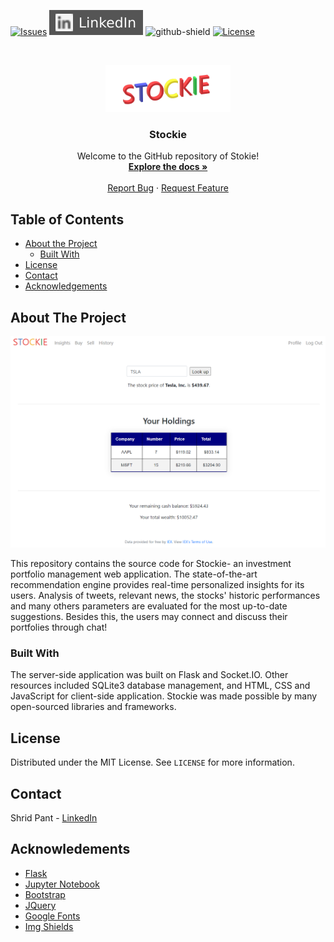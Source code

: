 [![Issues][issues]][issues-url]
[![LinkedIn][linkedin-shield]][linkedin-url]
![github-shield]
[![License][license-shield]][license-url]

<br />
<p align="center">
  <a href="https://github.com/shridpant/stockie">
    <img src="static/readme/title_icon.png" alt="Logo" width="200" height="75">
  </a>

  <h3 align="center">Stockie</h3>

  <p align="center">
    Welcome to the GitHub repository of Stokie!
    <br />
    <a href="https://github.com/shridpant/stockie/blob/main/README.md"><strong>Explore the docs »</strong></a>
    <br />
    <br />
    <a href="https://github.com/shridpant/stockie/issues">Report Bug</a>
    ·
    <a href="https://github.com/shridpant/stockie/issues">Request Feature</a>
  </p>
</p>


<!-- TABLE OF CONTENTS -->
## Table of Contents

* [About the Project](#about-the-project)
    * [Built With](#built-with)
* [License](#license)
* [Contact](#contact)
* [Acknowledgements](#acknowledgements)

<!-- ABOUT THE PROJECT -->
## About The Project

[![Product Name Screen Shot][product-screenshot]](https://github.com/shridpant/stockie)

This repository contains the source code for Stockie- an investment portfolio management web application. The state-of-the-art recommendation engine provides real-time personalized insights for its users. Analysis of tweets, relevant news, the stocks' historic performances and many others parameters are evaluated for the most up-to-date suggestions. Besides this, the users may connect and discuss their portfolies through chat!

### Built With

The server-side application was built on Flask and Socket.IO. Other resources included SQLite3 database management, and HTML, CSS and JavaScript for client-side application. Stockie was made possible by many open-sourced libraries and frameworks.

<!-- LICENSE -->
## License

Distributed under the MIT License. See `LICENSE` for more information.

<!-- CONTACT -->
## Contact

Shrid Pant - [LinkedIn](https://www.linkedin.com/in/shridpant/)

<!-- ACKNOWLEDGEMENTS -->
## Acknowledements
* [Flask](https://flask.palletsprojects.com/en/1.1.x/)
* [Jupyter Notebook](https://jupyter.org/)
* [Bootstrap](https://getbootstrap.com)
* [JQuery](https://jquery.com)
* [Google Fonts](https://fonts.google.com/)
* [Img Shields](https://shields.io)

<!-- MARKDOWN LINKS & IMAGES -->
[issues]: https://img.shields.io/github/issues-raw/shridpant/stockie
[issues-url]: https://github.com/shridpant/stockie/issues
[license-shield]: https://img.shields.io/apm/l/vim-mode
[license-url]: https://github.com/shridpant/stockie/blob/master/LICENSE
[linkedin-shield]: static/readme/linkedin.svg
[linkedin-url]: https://www.linkedin.com/in/shridpant/
[github-shield]: https://img.shields.io/github/followers/shridpant?style=social
[product-screenshot]: static/readme/screenshot.PNG
